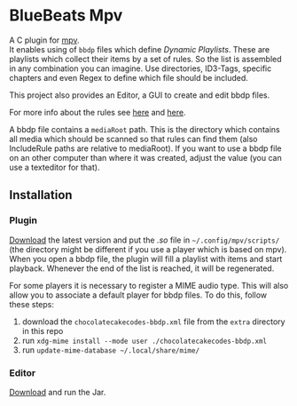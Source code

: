 # BlueBeats Mpv

A C plugin for [mpv](https://mpv.io/).\
It enables using of `bbdp` files which define *Dynamic Playlists*.
These are playlists which collect their items by a set of rules. So the list is assembled in any combination you can imagine.
Use directories, ID3-Tags, specific chapters and even Regex to define which file should be included.

This project also provides an Editor, a GUI to create and edit bbdp files.

For more info about the rules see [here](https://projects.chocolatecakecodes.goip.de/bluebeats/bluebeats-app/-/wikis/Dynamic-Playlists)
and [here](https://projects.chocolatecakecodes.goip.de/bluebeats/blueplaylists#rules).

A bbdp file contains a `mediaRoot` path. This is the directory which contains all media which should be scanned
so that rules can find them (also IncludeRule paths are relative to mediaRoot).
If you want to use a bbdp file on an other computer than where it was created, adjust the value
(you can use a texteditor for that).

## Installation
### Plugin

[Download](https://projects.chocolatecakecodes.goip.de/bluebeats/bluebeats-mpv/-/packages/22) the latest version
and put the *.so* file in `~/.config/mpv/scripts/` (the directory might be different if you use a player which is based on mpv).\
When you open a bbdp file, the plugin will fill a playlist with items and start playback.
Whenever the end of the list is reached, it will be regenerated.

For some players it is necessary to register a MIME audio type. This will also allow you to associate a default player for bbdp files.
To do this, follow these steps:
1. download the `chocolatecakecodes-bbdp.xml` file from the `extra` directory in this repo
2. run `xdg-mime install --mode user ./chocolatecakecodes-bbdp.xml`
3. run `update-mime-database ~/.local/share/mime/`

### Editor

[Download](https://projects.chocolatecakecodes.goip.de/bluebeats/bluebeats-mpv/-/packages/23) and run the Jar.
